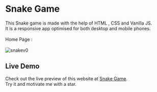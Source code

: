 # Snake Game
This Snake game is made with the help of HTML , CSS and Vanilla JS.
<br>
It is a responsive app optimised for both desktop and mobile phones.
<br> <br>
Home Page : 
<br> <br>
![snakev0](https://github.com/mobasshirCode/analog-clock/assets/145370122/05ce5f25-cdd3-430b-80da-d778d03dd33f)
<br>
## Live Demo
Check out the live preview of this website at [Snake Game](https://mr-snake-v0.netlify.app/).
<br>
Try it and motivate me with a star.